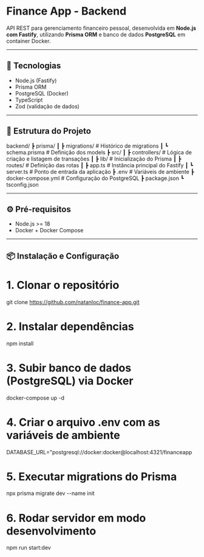 # Finance App - Backend

API REST para gerenciamento financeiro pessoal, desenvolvida em **Node.js com Fastify**, utilizando **Prisma ORM** e banco de dados **PostgreSQL** em container Docker.

---

## 🚀 Tecnologias

- Node.js (Fastify)
- Prisma ORM
- PostgreSQL (Docker)
- TypeScript
- Zod (validação de dados)

---

## 📂 Estrutura do Projeto

backend/
┣ prisma/
┃ ┣ migrations/ # Histórico de migrations
┃ ┗ schema.prisma # Definição dos models
┣ src/
┃ ┣ controllers/ # Lógica de criação e listagem de transações
┃ ┣ lib/ # Inicialização do Prisma
┃ ┣ routes/ # Definição das rotas
┃ ┣ app.ts # Instância principal do Fastify
┃ ┗ server.ts # Ponto de entrada da aplicação
┣ .env # Variáveis de ambiente
┣ docker-compose.yml # Configuração do PostgreSQL
┣ package.json
┗ tsconfig.json


---

## ⚙️ Pré-requisitos

- Node.js >= 18
- Docker + Docker Compose

---

## 📦 Instalação e Configuração

# 1. Clonar o repositório
git clone https://github.com/natanloc/finance-app.git

# 2. Instalar dependências
npm install

# 3. Subir banco de dados (PostgreSQL) via Docker
docker-compose up -d

# 4. Criar o arquivo .env com as variáveis de ambiente
DATABASE_URL="postgresql://docker:docker@localhost:4321/financeapp

# 5. Executar migrations do Prisma
npx prisma migrate dev --name init

# 6. Rodar servidor em modo desenvolvimento
npm run start:dev
